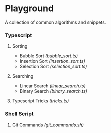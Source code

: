 # Playground

A collection of common algorithms and snippets.

### Typescript

1. Sorting  
    - Bubble Sort _(bubble_sort.ts)_
    - Insertion Sort _(insertion_sort.ts)_
    - Selection Sort _(selection_sort.ts)_

2. Searching
    - Linear Search _(linear_search.ts)_
    - Binary Search _(binary_search.ts)_

3. Typescript Tricks _(tricks.ts)_

### Shell Script

1. Git Commands _(git_commands.sh)_

